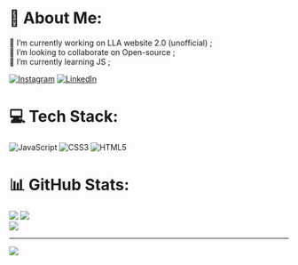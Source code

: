 # 💫 About Me:
🔭 I’m currently working on LLA website 2.0 (unofficial) ;<br>👯 I’m looking to collaborate on Open-source ;<br>🌱 I’m currently learning JS ; <br>

[![Instagram](https://img.shields.io/badge/Instagram-%23E4405F.svg?logo=Instagram&logoColor=white)](https://instagram.com/barshan_poddar) [![LinkedIn](https://img.shields.io/badge/LinkedIn-%230077B5.svg?logo=linkedin&logoColor=white)](https://linkedin.com/in/barshan-poddar) 

# 💻 Tech Stack:
![JavaScript](https://img.shields.io/badge/javascript-%23323330.svg?style=for-the-badge&logo=javascript&logoColor=%23F7DF1E) ![CSS3](https://img.shields.io/badge/css3-%231572B6.svg?style=for-the-badge&logo=css3&logoColor=white) ![HTML5](https://img.shields.io/badge/html5-%23E34F26.svg?style=for-the-badge&logo=html5&logoColor=white)
# 📊 GitHub Stats:
![](https://github-readme-stats.vercel.app/api?username=barshanpoddar&theme=dark&hide_border=false&include_all_commits=false&count_private=false)
![](https://github-readme-streak-stats.herokuapp.com/?user=barshanpoddar&theme=dark&hide_border=false)<br/>
![](https://github-readme-stats.vercel.app/api/top-langs/?username=barshanpoddar&theme=dark&hide_border=false&include_all_commits=false&count_private=false&layout=compact)

---
[![](https://visitcount.itsvg.in/api?id=barshanpoddar&icon=6&color=3)](https://visitcount.itsvg.in)

<!-- Proudly created with GPRM ( https://gprm.itsvg.in ) -->
